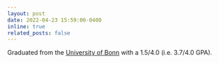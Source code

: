 ```yaml
---
layout: post
date: 2022-04-23 15:59:00-0400
inline: true
related_posts: false
---
```


Graduated from the <a href="https://www.uni-bonn.de/"> University of Bonn</a> with a 1.5/4.0 (i.e. 3.7/4.0 GPA).